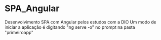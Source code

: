 # SPA_Angular
Desenvolvimento SPA com Angular pelos estudos com a DIO
Um modo de iniciar a aplicação é digitando "ng serve -o" no prompt na pasta "primeiroapp"